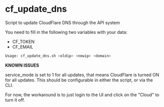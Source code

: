 cf_update_dns
=============

Script to update CloudFlare DNS through the API system

You need to fill in the following two variables with your data:

- CF_TOKEN
- CF_EMAIL

```bash
Usage: cf_update_dns.sh <oldip> <newip> <domain>
```

**KNOWN ISSUES**

service_mode is set to 1 for all updates, that means CloudFlare is turned ON for all updates. This should be configurable in either the script, or via the CLI.

For now, the workaround is to just login to the UI and click on the "Cloud" to turn it off.
